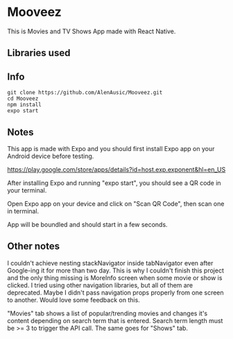 # Mooveez

This is Movies and TV Shows App made with React Native.

## Libraries used



## Info

```
git clone https://github.com/AlenAusic/Mooveez.git
cd Mooveez
npm install
expo start
```

## Notes

This app is made with Expo and you should first install Expo app on your Android device before testing.

https://play.google.com/store/apps/details?id=host.exp.exponent&hl=en_US

After installing Expo and running "expo start", you should see a QR code in your terminal.

Open Expo app on your device and click on "Scan QR Code", then scan one in terminal.

App will be boundled and should start in a few seconds.

## Other notes

I couldn't achieve nesting stackNavigator inside tabNavigator even after Google-ing it for more than two day. This is why I couldn't finish this project and the only thing missing is MoreInfo screen when some movie or show is clicked. I tried using other navigation libraries, but all of them are deprecated. Maybe I didn't pass navigation props properly from one screen to another. Would love some feedback on this.

"Movies" tab shows a list of popular/trending movies and changes it's content depending on search term that is entered. Search term length must be >= 3 to trigger the API call. The same goes for "Shows" tab.